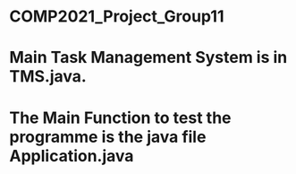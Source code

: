 # COMP2021_Project_Group11
# Main Task Management System is in TMS.java.
# The Main Function to test the programme is the java file Application.java
